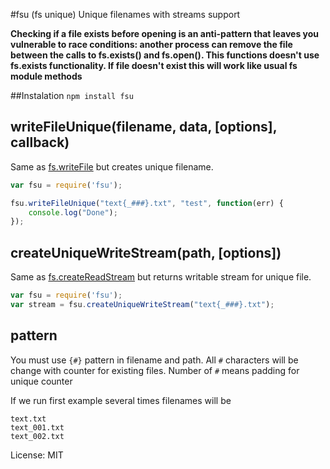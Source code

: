 #fsu (fs unique)
Unique filenames with streams support

**Checking if a file exists before opening is an anti-pattern that leaves you vulnerable to race conditions: another process can remove the file between the calls to fs.exists() and fs.open(). This functions doesn't use fs.exists functionality. If file doesn't exist this will work like usual fs module methods**

##Instalation
`npm install fsu`

## writeFileUnique(filename, data, [options], callback)
Same as [fs.writeFile](http://nodejs.org/api/fs.html#fs_fs_writefile_filename_data_options_callback) but creates unique filename.

```js
var fsu = require('fsu');

fsu.writeFileUnique("text{_###}.txt", "test", function(err) {
    console.log("Done");
});
```

## createUniqueWriteStream(path, [options])
Same as [fs.createReadStream](http://nodejs.org/api/fs.html#fs_fs_createreadstream_path_options) but returns writable stream for unique file.

```js
var fsu = require('fsu');
var stream = fsu.createUniqueWriteStream("text{_###}.txt");
```

## pattern
You must use `{#}` pattern in filename and path. All `#` characters will be change with counter for existing files. Number of `#` means padding for unique counter

If we run first example several times filenames will be
```
text.txt
text_001.txt
text_002.txt
```


License: MIT
